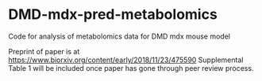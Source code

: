 # DMD-mdx-pred-metabolomics
Code for analysis of metabolomics data for DMD mdx mouse model

Preprint of paper is at https://www.biorxiv.org/content/early/2018/11/23/475590
Supplemental Table 1 will be included once paper has gone through peer review process.

